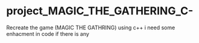 # project_MAGIC_THE_GATHERING_C-
Recreate the game (MAGIC THE GATHRING) using c++ 
i need some enhacment in code if there is any 

